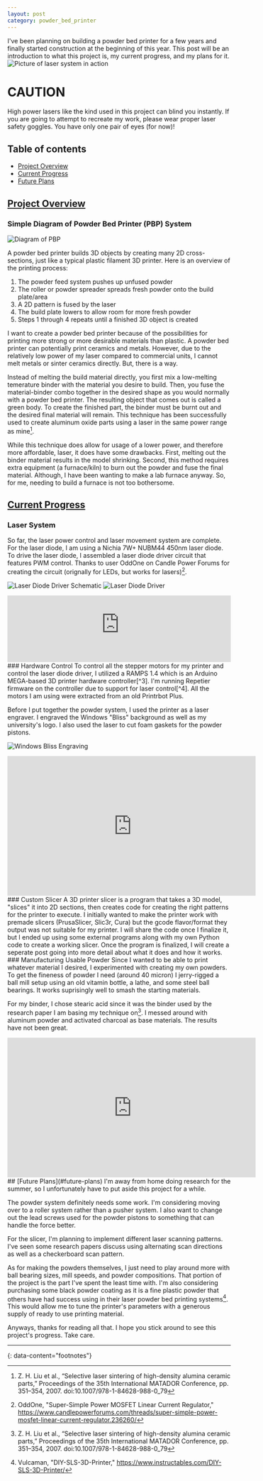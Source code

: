 ```yaml
---
layout: post
category: powder_bed_printer
---
```

I've been planning on building a powder bed printer for a few years and finally started construction at the beginning of this year. This post will be an introduction to what this project is, my current progress, and my plans for it.
![Picture of laser system in action](/pictures/pbp/laser_example.jpg)

# CAUTION
High power lasers like the kind used in this project can blind you instantly. If you are going to attempt to recreate my work, please wear proper laser safety goggles. You have only one pair of eyes (for now)!

## Table of contents
- [Project Overview](#project-overview)
- [Current Progress](#current-progress)
- [Future Plans](#future-plans)

## [Project Overview](#project-overview)
### Simple Diagram of Powder Bed Printer (PBP) System
![Diagram of PBP](/pictures/pbp/printer_system_diagram.jpg)

A powder bed printer builds 3D objects by creating many 2D cross-sections, just like a typical plastic filament 3D printer. Here is an overview of the printing process:

1. The powder feed system pushes up unfused powder
2. The roller or powder spreader spreads fresh powder onto the build plate/area
3. A 2D pattern is fused by the laser
4. The build plate lowers to allow room for more fresh powder
5. Steps 1 through 4 repeats until a finished 3D object is created

I want to create a powder bed printer because of the possibilities for printing more strong or more desirable materials than plastic. A powder bed printer can potentially print ceramics and metals. However, due to the relatively low power of my laser compared to commercial units, I cannot melt metals or sinter ceramics directly. But, there is a way.

Instead of melting the build material directly, you first mix a low-melting temerature binder with the material you desire to build. Then, you fuse the material-binder combo together in the desired shape as you would normally with a powder bed printer. The resulting object that comes out is called a green body. To create the finished part, the binder must be burnt out and the desired final material will remain. This technique has been successfully used to create aluminum oxide parts using a laser in the same power range as mine[^1].

While this technique does allow for usage of a lower power, and therefore more affordable, laser, it does have some drawbacks. First, melting out the binder material results in the model shrinking. Second, this method requires extra equipment (a furnace/kiln) to burn out the powder and fuse the final material. Although, I have been wanting to make a lab furnace anyway. So, for me, needing to build a furnace is not too bothersome.

## [Current Progress](#current-progress)
### Laser System
So far, the laser power control and laser movement system are complete. For the laser diode, I am using a Nichia 7W+ NUBM44 450nm laser diode. To drive the laser diode, I assembled a laser diode driver circuit that features PWM control. Thanks to user OddOne on Candle Power Forums for creating the circuit (orignally for LEDs, but works for lasers)[^2].

![Laser Diode Driver Schematic](/pictures/pbp/MOSFET_Current_Regulator_web.png)
![Laser Diode Driver](/pictures/pbp/laser_diode_driver.jpg)
<iframe width="100%" src="https://www.youtube-nocookie.com/embed/HtgSjghh45Y" title="YouTube video player" frameborder="0" allow="accelerometer; clipboard-write; encrypted-media; gyroscope; picture-in-picture; web-share">
</iframe>
### Hardware Control
To control all the stepper motors for my printer and control the laser diode driver, I utilized a RAMPS 1.4 which is an Arduino MEGA-based 3D printer hardware controller[^3]. I'm running Repetier firmware on the controller due to support for laser control[^4]. All the motors I am using were extracted from an old Printrbot Plus.

Before I put together the powder system, I used the printer as a laser engraver. I engraved the Windows "Bliss" background as well as my university's logo. I also used the laser to cut foam gaskets for the powder pistons.

![Windows Bliss Engraving](/pictures/pbp/bliss.jpg)
<iframe width="560" height="315" src="https://www.youtube-nocookie.com/embed/_btE86icDkA" title="YouTube video player" frameborder="0" allow="accelerometer; clipboard-write; encrypted-media; gyroscope; picture-in-picture; web-share" allowfullscreen>
</iframe>
### Custom Slicer
A 3D printer slicer is a program that takes a 3D model, "slices" it into 2D sections, then creates code for creating the right patterns for the printer to execute. I initially wanted to make the printer work with premade slicers (PrusaSlicer, Slic3r, Cura) but the gcode flavor/format they output was not suitable for my printer.
I will share the code once I finalize it, but I ended up using some external programs along with my own Python code to create a working slicer. Once the program is finalized, I will create a seperate post going into more detail about what it does and how it works.
### Manufacturing Usable Powder
Since I wanted to be able to print whatever material I desired, I experimented with creating my own powders. To get the fineness of powder I need (around 40 micron) I jerry-rigged a ball mill setup using an old vitamin bottle, a lathe, and some steel ball bearings. It works suprisingly well to smash the starting materials.

For my binder, I chose stearic acid since it was the binder used by the research paper I am basing my technique on[^1]. I messed around with aluminum powder and activated charcoal as base materials. The results have not been great.
<iframe width="560" height="315" src="https://www.youtube-nocookie.com/embed/ISAMmcf2i4o" title="YouTube video player" frameborder="0" allow="accelerometer; clipboard-write; encrypted-media; gyroscope; picture-in-picture; web-share" allowfullscreen>
</iframe>
## [Future Plans](#future-plans)
I'm away from home doing research for the summer, so I unfortunately have to put aside this project for a while.

The powder system definitely needs some work. I'm considering moving over to a roller system rather than a pusher system. I also want to change out the lead screws used for the powder pistons to something that can handle the force better.

For the slicer, I'm planning to implement different laser scanning patterns. I've seen some research papers discuss using alternating scan directions as well as a checkerboard scan pattern.

As for making the powders themselves, I just need to play around more with ball bearing sizes, mill speeds, and powder compositions. That portion of the project is the part I've spent the least time with. I'm also considering purchasing some black powder coating as it is a fine plastic powder that others have had success using in their laser powder bed printing systems[^5]. This would allow me to tune the printer's parameters with a generous supply of ready to use printing material.

Anyways, thanks for reading all that. I hope you stick around to see this project's progress. Take care.

---
{: data-content="footnotes"}

[^1]: Z. H. Liu et al., “Selective laser sintering of high-density alumina ceramic parts,” Proceedings of the 35th International MATADOR Conference, pp. 351–354, 2007. doi:10.1007/978-1-84628-988-0_79
[^2]: OddOne, "Super-Simple Power MOSFET Linear Current Regulator," https://www.candlepowerforums.com/threads/super-simple-power-mosfet-linear-current-regulator.236260/
[^3]: "RAMPS 1.4," RepRap Wiki, https://reprap.org/wiki/RAMPS_1.4
[^4]: "Laser Mode," Repetier, https://www.repetier.com/laser-mode/
[^5]: Vulcaman, "DIY-SLS-3D-Printer," https://www.instructables.com/DIY-SLS-3D-Printer/
